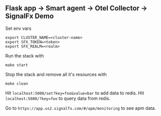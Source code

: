 ## Flask app -> Smart agent -> Otel Collector -> SignalFx Demo

Set env vars
```
export CLUSTER_NAME=<cluster-name>
export SFX_TOKEN=<token> 
export SFX_REALM=<realm>
```
Run the stack with  
```
make start
```
Stop the stack and remove all it's resources with
```
make clean
```

Hit `localhost:5000/set?key=foo&value=bar` to add data to redis.
Hit `localhost:5000/?key=foo` to query data from redis.

Go to `https://app.us2.signalfx.com/#/apm/monitoring` to see apm data.
